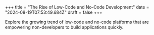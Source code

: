 +++
title = "The Rise of Low-Code and No-Code Development"
date = "2024-08-19T07:53:49.684Z"
draft = false
+++

  Explore the growing trend of low-code and no-code platforms that are empowering non-developers to build applications quickly.
        